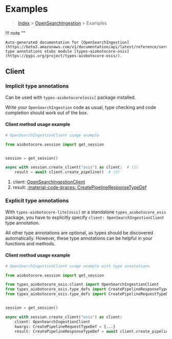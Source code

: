 # Examples

> [Index](../README.md) > [OpenSearchIngestion](./README.md) > Examples

!!! note ""

    Auto-generated documentation for [OpenSearchIngestion](https://boto3.amazonaws.com/v1/documentation/api/latest/reference/services/osis.html#opensearchingestion)
    type annotations stubs module [types-aiobotocore-osis](https://pypi.org/project/types-aiobotocore-osis/).

## Client

### Implicit type annotations

Can be used with `types-aiobotocore[osis]` package installed.

Write your `OpenSearchIngestion` code as usual,
type checking and code completion should work out of the box.



#### Client method usage example

```python
# OpenSearchIngestionClient usage example

from aiobotocore.session import get_session


session = get_session()

async with session.create_client("osis") as client:  # (1)
    result = await client.create_pipeline()  # (2)
```

1. client: [OpenSearchIngestionClient](./client.md)
2. result: [:material-code-braces: CreatePipelineResponseTypeDef](./type_defs.md#createpipelineresponsetypedef)






### Explicit type annotations

With `types-aiobotocore-lite[osis]`
or a standalone `types_aiobotocore_osis` package, you have to explicitly specify
`client: OpenSearchIngestionClient` type annotation.

All other type annotations are optional, as types should be discovered automatically.
However, these type annotations can be helpful in your functions and methods.


#### Client method usage example

```python
# OpenSearchIngestionClient usage example with type annotations

from aiobotocore.session import get_session

from types_aiobotocore_osis.client import OpenSearchIngestionClient
from types_aiobotocore_osis.type_defs import CreatePipelineResponseTypeDef
from types_aiobotocore_osis.type_defs import CreatePipelineRequestTypeDef


session = get_session()

async with session.create_client("osis") as client:
    client: OpenSearchIngestionClient
    kwargs: CreatePipelineRequestTypeDef = {...}
    result: CreatePipelineResponseTypeDef = await client.create_pipeline(**kwargs)
```




